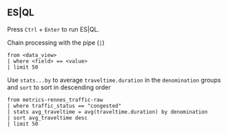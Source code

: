 ## ES|QL

Press `Ctrl` + `Enter` to run ES|QL.

Chain processing with the pipe (`|`)
```es|ql
from <data_view>
| where <field> == <value>
| limit 50
```

Use `stats...by` to average `traveltime.duration` in the `denomination` groups and 
`sort` to sort in descending order
```es|ql
from metrics-rennes_traffic-raw
| where traffic_status == "congested"
| stats avg_traveltime = avg(traveltime.duration) by denomination
| sort avg_traveltime desc
| limit 50
```

